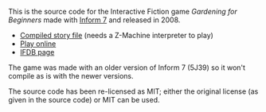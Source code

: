 This is the source code for the Interactive Fiction game _Gardening for Beginners_ made with [Inform 7](https://inform7.com) and released in 2008.

* [Compiled story file](https://ifarchive.org/if-archive/games/zcode/gardening.zblorb) (needs a Z-Machine interpreter to play)
* [Play online](https://iplayif.com/?story=https://ifarchive.org/if-archive/games/zcode/gardening.zblorb)
* [IFDB page](https://ifdb.org/viewgame?id=8h52vtue96f9vq7f)

The game was made with an older version of Inform 7 (5J39) so it won't compile as is with the newer versions.

The source code has been re-licensed as MIT; either the original license (as given in the source code) or MIT can be used.
